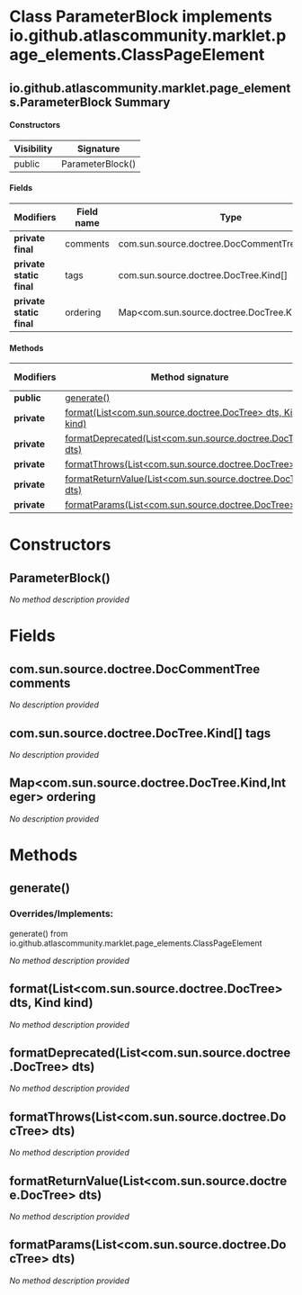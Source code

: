 Class ParameterBlock implements io.github.atlascommunity.marklet.page_elements.ClassPageElement
===============================================================================================


io.github.atlascommunity.marklet.page_elements.ParameterBlock Summary
-------
#### Constructors
| Visibility | Signature        |
| ---------- | ---------------- |
| public     | ParameterBlock() |
#### Fields
| Modifiers                | Field name | Type                                             |
| ------------------------ | ---------- | ------------------------------------------------ |
| **private final**        | comments   | com.sun.source.doctree.DocCommentTree            |
| **private static final** | tags       | com.sun.source.doctree.DocTree.Kind[]            |
| **private static final** | ordering   | Map<com.sun.source.doctree.DocTree.Kind,Integer> |
#### Methods
| Modifiers   | Method signature                                                                                                    | Return type |
| ----------- | ------------------------------------------------------------------------------------------------------------------- | ----------- |
| **public**  | [generate()](#generate)                                                                                             | String      |
| **private** | [format(List<com.sun.source.doctree.DocTree> dts, Kind kind)](#formatlistcomsunsourcedoctreedoctree-dts-kind-kind)  | String      |
| **private** | [formatDeprecated(List<com.sun.source.doctree.DocTree> dts)](#formatdeprecatedlistcomsunsourcedoctreedoctree-dts)   | String      |
| **private** | [formatThrows(List<com.sun.source.doctree.DocTree> dts)](#formatthrowslistcomsunsourcedoctreedoctree-dts)           | String      |
| **private** | [formatReturnValue(List<com.sun.source.doctree.DocTree> dts)](#formatreturnvaluelistcomsunsourcedoctreedoctree-dts) | String      |
| **private** | [formatParams(List<com.sun.source.doctree.DocTree> dts)](#formatparamslistcomsunsourcedoctreedoctree-dts)           | String      |

Constructors
============
ParameterBlock()
----------------
*No method description provided*


Fields
======
com.sun.source.doctree.DocCommentTree comments
----------------------------------------------
*No description provided*


com.sun.source.doctree.DocTree.Kind[] tags
------------------------------------------
*No description provided*


Map<com.sun.source.doctree.DocTree.Kind,Integer> ordering
-----------------------------------------------------------------------------
*No description provided*


Methods
=======
generate()
----------
### Overrides/Implements:
generate() from io.github.atlascommunity.marklet.page_elements.ClassPageElement

*No method description provided*


format(List<com.sun.source.doctree.DocTree> dts, Kind kind)
-----------------------------------------------------------
*No method description provided*


formatDeprecated(List<com.sun.source.doctree.DocTree> dts)
----------------------------------------------------------
*No method description provided*


formatThrows(List<com.sun.source.doctree.DocTree> dts)
------------------------------------------------------
*No method description provided*


formatReturnValue(List<com.sun.source.doctree.DocTree> dts)
-----------------------------------------------------------
*No method description provided*


formatParams(List<com.sun.source.doctree.DocTree> dts)
------------------------------------------------------
*No method description provided*


